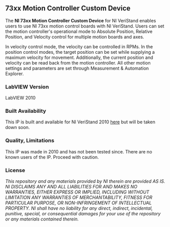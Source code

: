 ## 73xx Motion Controller Custom Device ##

The **NI 73xx Motion Controller Custom Device** for NI VeriStand enables users to use NI 73xx motion control boards with NI VeriStand. Users can set the motion controller's operational mode to Absolute Position, Relative Position, and Velocity control for multiple motion boards and axes.  

In velocity control mode, the velocity can be controlled in RPMs. In the position control modes, the target position can be set while supplying a maximum velocity for movement. Additionally, the current position and velocity can be read back from the motion controller.  All other motion settings and parameters are set through Measurement & Automation Explorer.  

### LabVIEW Version ###

LabVIEW 2010

### Built Availability ###

This IP is built and available for NI VeriStand 2010 [here](http://www.ni.com/example/31339/en/) but will be taken down soon.

### Quality, Limitations ###

This IP was made in 2010 and has not been tested since. There are no known users of the IP. Proceed with caution. 

### License ###

*This repository and any materials provided by NI therein are provided AS IS. NI DISCLAIMS ANY AND ALL LIABILITIES FOR AND MAKES NO WARRANTIES, EITHER EXPRESS OR IMPLIED, INCLUDING WITHOUT LIMITATION ANY WARRANTIES OF MERCHANTABILITY, FITNESS FOR  PARTICULAR PURPOSE, OR NON-INFRINGEMENT OF INTELLECTUAL PROPERTY. NI shall have no liability for any direct, indirect, incidental, punitive, special, or consequential damages for your use of the repository or any materials contained therein.*
